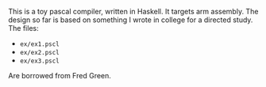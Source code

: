 This is a toy pascal compiler, written in Haskell. It targets arm 
assembly. The design so far is based on something I wrote in college for 
a directed study. The files:

* `ex/ex1.pscl`
* `ex/ex2.pscl`
* `ex/ex3.pscl`

Are borrowed from Fred Green.
